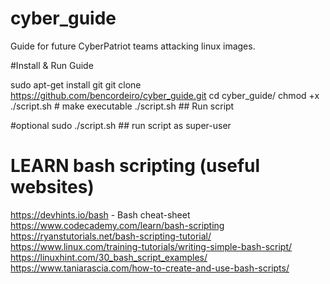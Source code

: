 # cyber_guide
Guide for future CyberPatriot teams attacking linux images.

#Install & Run Guide

sudo apt-get install git
git clone https://github.com/bencordeiro/cyber_guide.git
cd cyber_guide/
chmod +x ./script.sh   # make executable
./script.sh ## Run script

#optional
sudo ./script.sh ## run script as super-user



# LEARN bash scripting (useful websites)

https://devhints.io/bash - Bash cheat-sheet
https://www.codecademy.com/learn/bash-scripting
https://ryanstutorials.net/bash-scripting-tutorial/ 
https://www.linux.com/training-tutorials/writing-simple-bash-script/
https://linuxhint.com/30_bash_script_examples/
https://www.taniarascia.com/how-to-create-and-use-bash-scripts/
